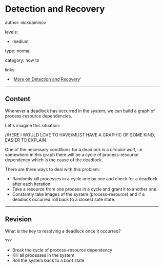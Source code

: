 # Detection and Recovery
author: nickdaminov

levels:

  - medium

type: normal

category: how to

links:

  - '[More on Detection and Recovery](http://ecomputernotes.com/database-system/rdbms/deadlock-detect-and-recover)'

---
## Content

Whenever a deadlock has occurred in the system, we can build a graph of process-resource dependencies.

Let's imagine this situation:

//HERE I WOULD LOVE TO HAVE/MUST HAVE A GRAPHIC OF SOME KIND, EASIER TO EXPLAIN

One of the necessary conditions for a deadlock is a *circular wait*, i.e. somewhere in this graph there will be a cycle of process-resource dependency which is the cause of the deadlock.

There are three ways to deal with this problem:

 - Randomly kill processes in a cycle one by one and check for a deadlock after each iteration.
 - Take a resource from one process in a cycle and grant it to another one.
 - Constantly take images of the system (process-resource) and if a deadlock occurred roll back to a closest safe state.

---
## Revision

What is the key to resolving a deadlock once it occurred?

???

* Break the cycle of process-resource dependency
* Kill all processes in the system
* Roll the system back to a boot state
